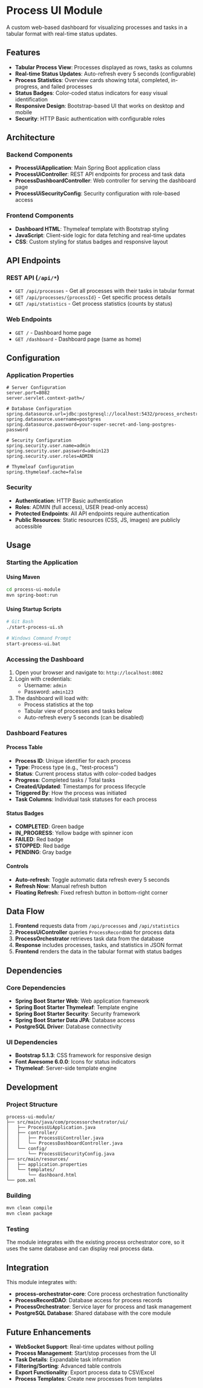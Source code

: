 # Process UI Module

A custom web-based dashboard for visualizing processes and tasks in a tabular format with real-time status updates.

## Features

- **Tabular Process View**: Processes displayed as rows, tasks as columns
- **Real-time Status Updates**: Auto-refresh every 5 seconds (configurable)
- **Process Statistics**: Overview cards showing total, completed, in-progress, and failed processes
- **Status Badges**: Color-coded status indicators for easy visual identification
- **Responsive Design**: Bootstrap-based UI that works on desktop and mobile
- **Security**: HTTP Basic authentication with configurable roles

## Architecture

### Backend Components

- **ProcessUiApplication**: Main Spring Boot application class
- **ProcessUiController**: REST API endpoints for process and task data
- **ProcessDashboardController**: Web controller for serving the dashboard page
- **ProcessUiSecurityConfig**: Security configuration with role-based access

### Frontend Components

- **Dashboard HTML**: Thymeleaf template with Bootstrap styling
- **JavaScript**: Client-side logic for data fetching and real-time updates
- **CSS**: Custom styling for status badges and responsive layout

## API Endpoints

### REST API (`/api/*`)

- `GET /api/processes` - Get all processes with their tasks in tabular format
- `GET /api/processes/{processId}` - Get specific process details
- `GET /api/statistics` - Get process statistics (counts by status)

### Web Endpoints

- `GET /` - Dashboard home page
- `GET /dashboard` - Dashboard page (same as home)

## Configuration

### Application Properties

```properties
# Server Configuration
server.port=8082
server.servlet.context-path=/

# Database Configuration
spring.datasource.url=jdbc:postgresql://localhost:5432/process_orchestrator
spring.datasource.username=postgres
spring.datasource.password=your-super-secret-and-long-postgres-password

# Security Configuration
spring.security.user.name=admin
spring.security.user.password=admin123
spring.security.user.roles=ADMIN

# Thymeleaf Configuration
spring.thymeleaf.cache=false
```

### Security

- **Authentication**: HTTP Basic authentication
- **Roles**: ADMIN (full access), USER (read-only access)
- **Protected Endpoints**: All API endpoints require authentication
- **Public Resources**: Static resources (CSS, JS, images) are publicly accessible

## Usage

### Starting the Application

#### Using Maven
```bash
cd process-ui-module
mvn spring-boot:run
```

#### Using Startup Scripts
```bash
# Git Bash
./start-process-ui.sh

# Windows Command Prompt
start-process-ui.bat
```

### Accessing the Dashboard

1. Open your browser and navigate to: `http://localhost:8082`
2. Login with credentials:
   - Username: `admin`
   - Password: `admin123`
3. The dashboard will load with:
   - Process statistics at the top
   - Tabular view of processes and tasks below
   - Auto-refresh every 5 seconds (can be disabled)

### Dashboard Features

#### Process Table
- **Process ID**: Unique identifier for each process
- **Type**: Process type (e.g., "test-process")
- **Status**: Current process status with color-coded badges
- **Progress**: Completed tasks / Total tasks
- **Created/Updated**: Timestamps for process lifecycle
- **Triggered By**: How the process was initiated
- **Task Columns**: Individual task statuses for each process

#### Status Badges
- **COMPLETED**: Green badge
- **IN_PROGRESS**: Yellow badge with spinner icon
- **FAILED**: Red badge
- **STOPPED**: Red badge
- **PENDING**: Gray badge

#### Controls
- **Auto-refresh**: Toggle automatic data refresh every 5 seconds
- **Refresh Now**: Manual refresh button
- **Floating Refresh**: Fixed refresh button in bottom-right corner

## Data Flow

1. **Frontend** requests data from `/api/processes` and `/api/statistics`
2. **ProcessUiController** queries `ProcessRecordDAO` for process data
3. **ProcessOrchestrator** retrieves task data from the database
4. **Response** includes processes, tasks, and statistics in JSON format
5. **Frontend** renders the data in the tabular format with status badges

## Dependencies

### Core Dependencies
- **Spring Boot Starter Web**: Web application framework
- **Spring Boot Starter Thymeleaf**: Template engine
- **Spring Boot Starter Security**: Security framework
- **Spring Boot Starter Data JPA**: Database access
- **PostgreSQL Driver**: Database connectivity

### UI Dependencies
- **Bootstrap 5.1.3**: CSS framework for responsive design
- **Font Awesome 6.0.0**: Icons for status indicators
- **Thymeleaf**: Server-side template engine

## Development

### Project Structure
```
process-ui-module/
├── src/main/java/com/processorchestrator/ui/
│   ├── ProcessUiApplication.java
│   ├── controller/
│   │   ├── ProcessUiController.java
│   │   └── ProcessDashboardController.java
│   └── config/
│       └── ProcessUiSecurityConfig.java
├── src/main/resources/
│   ├── application.properties
│   └── templates/
│       └── dashboard.html
└── pom.xml
```

### Building
```bash
mvn clean compile
mvn clean package
```

### Testing
The module integrates with the existing process orchestrator core, so it uses the same database and can display real process data.

## Integration

This module integrates with:
- **process-orchestrator-core**: Core process orchestration functionality
- **ProcessRecordDAO**: Database access for process records
- **ProcessOrchestrator**: Service layer for process and task management
- **PostgreSQL Database**: Shared database with the core module

## Future Enhancements

- **WebSocket Support**: Real-time updates without polling
- **Process Management**: Start/stop processes from the UI
- **Task Details**: Expandable task information
- **Filtering/Sorting**: Advanced table controls
- **Export Functionality**: Export process data to CSV/Excel
- **Process Templates**: Create new processes from templates
